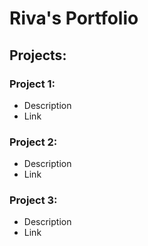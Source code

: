 # Riva's Portfolio

## Projects:
### Project 1:
- Description
- Link
  
### Project 2:
- Description
- Link

### Project 3:
- Description
- Link
